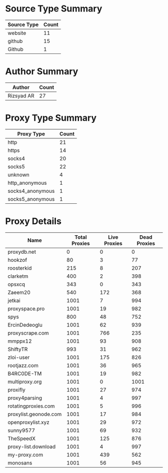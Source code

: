 # Source Type Summary

| Source Type | Count |
|-------------|-------|
| website | 11 |
| github | 15 |
| Github | 1 |


# Author Summary

| Author | Count |
|--------|-------|
| Rizsyad AR | 27 |


# Proxy Type Summary

| Proxy Type | Count |
|------------|-------|
| http | 21 |
| https | 14 |
| socks4 | 20 |
| socks5 | 22 |
| unknown | 4 |
| http_anonymous | 1 |
| socks4_anonymous | 1 |
| socks5_anonymous | 1 |


# Proxy Details

| Name | Total Proxies | Live Proxies | Dead Proxies |
|------|---------------|--------------|---------------|
| proxydb.net | 0 | 0 | 0 |
| hookzof | 80 | 3 | 77 |
| roosterkid | 215 | 8 | 207 |
| clarketm | 400 | 2 | 398 |
| opsxcq | 343 | 0 | 343 |
| Zaeem20 | 540 | 172 | 368 |
| jetkai | 1001 | 7 | 994 |
| proxyspace.pro | 1001 | 19 | 982 |
| spys | 800 | 48 | 752 |
| ErcinDedeoglu | 1001 | 62 | 939 |
| proxyscrape.com | 1001 | 766 | 235 |
| mmppx12 | 1001 | 93 | 908 |
| ShiftyTR | 993 | 31 | 962 |
| zloi-user | 1001 | 175 | 826 |
| rootjazz.com | 1001 | 36 | 965 |
| B4RC0DE-TM | 1001 | 19 | 982 |
| multiproxy.org | 1001 | 0 | 1001 |
| proxifly | 1001 | 27 | 974 |
| proxy4parsing | 1001 | 4 | 997 |
| rotatingproxies.com | 1001 | 5 | 996 |
| proxylist.geonode.com | 1001 | 17 | 984 |
| openproxylist.xyz | 1001 | 29 | 972 |
| sunny9577 | 1001 | 69 | 932 |
| TheSpeedX | 1001 | 125 | 876 |
| proxy-list.download | 1001 | 4 | 997 |
| my-proxy.com | 1001 | 439 | 562 |
| monosans | 1001 | 56 | 945 |
